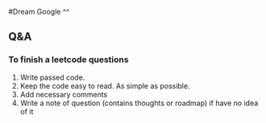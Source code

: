 #Dream Google ^^
## Q&A  

### To finish a leetcode questions

1. Write passed code.
2. Keep the code easy to read. As simple as possible.
3. Add necessary comments
4. Write a note of question (contains thoughts or roadmap) if  have no idea of it


